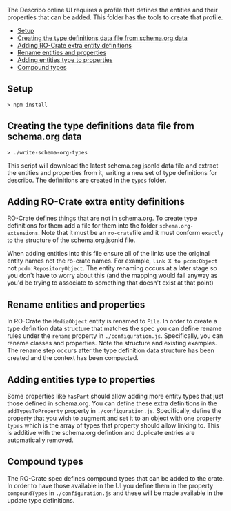The Describo online UI requires a profile that defines the entities and their properties that can be
added. This folder has the tools to create that profile.

- [Setup](#setup)
- [Creating the type definitions data file from schema.org data](#creating-the-type-definitions-data-file-from-schemaorg-data)
- [Adding RO-Crate extra entity definitions](#adding-ro-crate-extra-entity-definitions)
- [Rename entities and properties](#rename-entities-and-properties)
- [Adding entities type to properties](#adding-entities-type-to-properties)
- [Compound types](#compound-types)

## Setup

`> npm install`

## Creating the type definitions data file from schema.org data

```
> ./write-schema-org-types
```

This script will download the latest schema.org jsonld data file and extract the entities and
properties from it, writing a new set of type definitions for describo. The definitions are created
in the `types` folder.

## Adding RO-Crate extra entity definitions

RO-Crate defines things that are not in schema.org. To create type definitions for them add a file
for them into the folder `schema.org-extensions`. Note that it must be an `ro-crate`file and it must
conform `exactly` to the structure of the schema.org.jsonld file.

When adding entities into this file ensure all of the links use the original entity names not the
ro-crate names. For example, `link X to pcdm:Object` not `pcdm:RepositoryObject`. The entity
renaming occurs at a later stage so you don't have to worry about this (and the mapping would fail
anyway as you'd be trying to associate to something that doesn't exist at that point)

## Rename entities and properties

In RO-Crate the `MediaObject` entity is renamed to `File`. In order to create a type definition data
structure that matches the spec you can define rename rules under the `rename` property in
`./configuration.js`. Specifically, you can rename classes and properties. Note the structure and
existing examples. The rename step occurs after the type definition data structure has been created
and the context has been compacted.

## Adding entities type to properties

Some properties like `hasPart` should allow adding more entity types that just those defined in
schema.org. You can define these extra definitions in the `addTypesToProperty` property in
`./configuration.js`. Specifically, define the property that you wish to augment and set it to an
object with one property `types` which is the array of types that property should allow linking to.
This is additive with the schema.org defintion and duplicate entries are automatically removed.

## Compound types

The RO-Crate spec defines compound types that can be added to the crate. In order to have those
available in the UI you define them in the property `compoundTypes` in `./configuration.js` and
these will be made available in the update type definitions.
